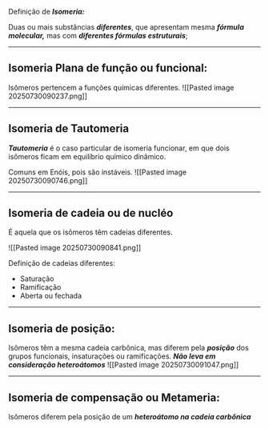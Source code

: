 Definição de ***Isomeria:***

Duas ou mais substâncias ***diferentes***, que apresentam mesma ***fórmula molecular,*** mas com ***diferentes fórmulas estruturais***;

---
## Isomeria Plana de função ou funcional: 

Isômeros pertencem a funções químicas diferentes.
![[Pasted image 20250730090237.png]]

---
## Isomeria de Tautomeria

***Tautomeria*** é o caso particular de isomeria funcionar, em que dois isômeros ficam em equilíbrio químico dinâmico. 

Comuns em Enóis, pois são instáveis. ![[Pasted image 20250730090746.png]]

---

## Isomeria de cadeia ou de nucléo

É aquela que os isômeros têm cadeias diferentes.

![[Pasted image 20250730090841.png]]

Definição de cadeias diferentes:
- Saturação
- Ramificação
- Aberta ou fechada

---
## Isomeria de posição:

Isômeros têm a mesma cadeia carbônica, mas diferem pela ***posição*** dos grupos funcionais, insaturações ou ramificações. ***Não leva em consideração heteroátomos***
![[Pasted image 20250730091047.png]]

---
## Isomeria de compensação ou Metameria:

Isômeros diferem pela posição de um ***heteroátomo na cadeia carbônica***